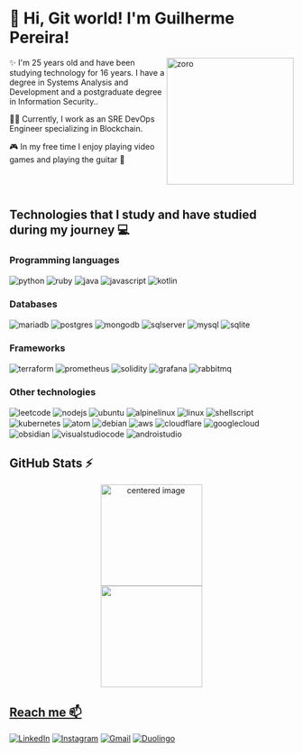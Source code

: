 # 👋 Hi, Git world! I'm Guilherme Pereira!

<img align="right" width="225" height="225" alt="zoro" src="https://media.giphy.com/media/v1.Y2lkPTc5MGI3NjExbW9lNGd3aHh2MDJhcTYwZGwwaDNlazM2ZzVrNng1OWV4ZWV5ZGp4YiZlcD12MV9pbnRlcm5hbF9naWZfYnlfaWQmY3Q9Zw/vpHnQnilWEoR6lrLFY/giphy.gif" /> 


✨ I'm 25 years old and have been studying technology for 16 years. I have a degree in Systems Analysis and Development and a postgraduate degree in Information Security..

👨‍💻 Currently, I work as an SRE DevOps Engineer specializing in Blockchain.

🎮 In my free time I enjoy playing video games and playing the guitar 🎸

<br/>
<br/>

## Technologies that I study and have studied during my journey 💻

### Programming languages

  <div style="display: inline">
  <img align="center" alt="python" src="https://img.shields.io/badge/Python-3776AB?style=for-the-badge&logo=python&logoColor=white" />
  <img align="center" alt="ruby" src="https://img.shields.io/badge/ruby-%23CC342D.svg?style=for-the-badge&logo=ruby&logoColor=white" />
  <img align="center" alt="java" src="https://img.shields.io/badge/java-%23ED8B00.svg?style=for-the-badge&logo=openjdk&logoColor=white" />
  <img align="center" alt="javascript" src="https://img.shields.io/badge/javascript-%23323330.svg?style=for-the-badge&logo=javascript&logoColor=%23F7DF1E" />
<img align="center" alt="kotlin" src="https://img.shields.io/badge/kotlin-%237F52FF.svg?style=for-the-badge&logo=kotlin&logoColor=white" /> 

### Databases
 <img align="center" alt="mariadb" src="https://img.shields.io/badge/MariaDB-003545?style=for-the-badge&logo=mariadb&logoColor=white" />
  <img align="center" alt="postgres" src="https://img.shields.io/badge/postgres-%23316192.svg?style=for-the-badge&logo=postgresql&logoColor=white" />
  <img align="center" alt="mongodb" src="https://img.shields.io/badge/MongoDB-%234ea94b.svg?style=for-the-badge&logo=mongodb&logoColor=white" />
  <img align="center" alt="sqlserver" src="https://img.shields.io/badge/Microsoft%20SQL%20Server-CC2927?style=for-the-badge&logo=microsoft%20sql%20server&logoColor=white" />
  <img align="center" alt="mysql" src="https://img.shields.io/badge/MySQL-005C84?style=for-the-badge&logo=mysql&logoColor=white" />
  <img align="center" alt="sqlite" src="https://img.shields.io/badge/sqlite-%2307405e.svg?style=for-the-badge&logo=sqlite&logoColor=white" />
 
### Frameworks
  <img align="center" alt="terraform" src="https://img.shields.io/badge/terraform-%235835CC.svg?style=for-the-badge&logo=terraform&logoColor=white" /> 
  <img align="center" alt="prometheus" src="https://img.shields.io/badge/Prometheus-E6522C?style=for-the-badge&logo=Prometheus&logoColor=white" /> 
  <img align="center" alt="solidity" src="https://img.shields.io/badge/Solidity-%23363636.svg?style=for-the-badge&logo=solidity&logoColor=white" />
  <img align="center" alt="grafana" src="https://img.shields.io/badge/grafana-%23F46800.svg?style=for-the-badge&logo=grafana&logoColor=white" /> 
  <img align="center" alt="rabbitmq" src="https://img.shields.io/badge/Rabbitmq-FF6600?style=for-the-badge&logo=rabbitmq&logoColor=white" /> 
  
### Other technologies
 <img align="center" alt="leetcode" src="https://img.shields.io/badge/LeetCode-000000?style=for-the-badge&logo=LeetCode&logoColor=#d16c06" /> 
  <img align="center" alt="nodejs" src="https://img.shields.io/badge/node.js-6DA55F?style=for-the-badge&logo=node.js&logoColor=white" /> 
  <img align="center" alt="ubuntu" src="https://img.shields.io/badge/Ubuntu-E95420?style=for-the-badge&logo=ubuntu&logoColor=white" /> 
  <img align="center" alt="alpinelinux" src="https://img.shields.io/badge/Alpine_Linux-%230D597F.svg?style=for-the-badge&logo=alpine-linux&logoColor=white" /> 
  <img align="center" alt="linux" src="https://img.shields.io/badge/Linux-FCC624?style=for-the-badge&logo=linux&logoColor=black" /> 
  <img align="center" alt="shellscript" src="https://img.shields.io/badge/shell_script-%23121011.svg?style=for-the-badge&logo=gnu-bash&logoColor=white" />
  <img align="center" alt="kubernetes" src="https://img.shields.io/badge/kubernetes-%23326ce5.svg?style=for-the-badge&logo=kubernetes&logoColor=white" /> 
  <img align="center" alt="atom" src="https://img.shields.io/badge/Atom-%2366595C.svg?style=for-the-badge&logo=atom&logoColor=white" /> 
  <img align="center" alt="debian" src="https://img.shields.io/badge/Debian-D70A53?style=for-the-badge&logo=debian&logoColor=white" /> 
  <img align="center" alt="aws" src="https://img.shields.io/badge/AWS-%23FF9900.svg?style=for-the-badge&logo=amazon-aws&logoColor=white" /> 
  <img align="center" alt="cloudflare" src="https://img.shields.io/badge/Cloudflare-F38020?style=for-the-badge&logo=Cloudflare&logoColor=white" /> 
  <img align="center" alt="googlecloud" src="https://img.shields.io/badge/GoogleCloud-%234285F4.svg?style=for-the-badge&logo=google-cloud&logoColor=white" /> 
   <img align="center" alt="obsidian" src="https://img.shields.io/badge/Obsidian-%23483699.svg?style=for-the-badge&logo=obsidian&logoColor=white" /> 
  <img align="center" alt="visualstudiocode" src="https://img.shields.io/badge/Visual%20Studio%20Code-0078d7.svg?style=for-the-badge&logo=visual-studio-code&logoColor=white" /> 
  <img align="center" alt="androistudio" src="https://img.shields.io/badge/android%20studio-346ac1?style=for-the-badge&logo=android%20studio&logoColor=white" /> 

</div><br/>

## GitHub Stats ⚡
<div>
  <a href="https://github.com/guiilhermeps">
  <center>
    <img height="180em" src="https://github-readme-stats.vercel.app/api?username=guiilhermeps&show_icons=true&theme=dark&include_all_commits=true&count_private=true" alt="centered image">
  </center>
  <center>  
    <img height="180em" src="https://github-readme-stats.vercel.app/api/top-langs/?username=guiilhermeps&layout=compact&langs_count=7&theme=dark"/> 
  </center>
</div>

## Reach me 📫
[![LinkedIn](https://img.shields.io/badge/LinkedIn-0077B5?style=for-the-badge&logo=linkedin&logoColor=white)](https://www.linkedin.com/in/guisilvap/)
[![Instagram](https://img.shields.io/badge/Instagram-E4405F?style=for-the-badge&logo=instagram&logoColor=white)](https://www.instagram.com/_.guilhermeps/) 
[![Gmail](https://img.shields.io/badge/-pereira.guilhermeps@gmail.com-D14836?style=for-the-badge&logo=gmail&logoColor=white&link=mailto:pereira.guilhermeps@gmail.com)](pereira.guilhermeps@gmail.com)
[![Duolingo](https://img.shields.io/badge/Duolingo-58CC02?style=for-the-badge&logo=Duolingo&logoColor=white)](https://www.duolingo.com/profile/XlGuilherme?via=share_profile_qr)
  
